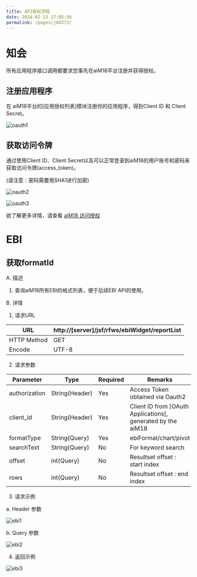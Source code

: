 ```yaml
---
title: API授权流程
date: 2024-02-23 17:05:56
permalink: /pages/jd4373/
---
```

# 知会

所有应用程序接口调用都要求您事先在aiM18平台注册并获得授权。

## 注册应用程序

在 aiM18平台的[应用授权列表]模块注册你的应用程序，得到Client ID 和 Client Secret。

![oauth1](/zh/assets/erp/oauth1.png)

## 获取访问令牌

通过使用Client ID、Client Secret以及可以正常登录到aiM18的用户账号和密码来获取访问令牌(access_token)。

(请注意：密码需要用SHA1进行加密)

![oauth2](/zh/assets/erp/oauth2.png)

![oauth3](/zh/assets/erp/oauth3.png)

欲了解更多详情，请查看 [aiM18 访问授权](/pages/2ffa7b/)

# EBI

## 获取formatId

A.    描述

1. 查询aiM18所有EBI的格式列表，便于后续EBI API的使用。

B.    详情

1. 请求URL

| URL          | http://[server]/jsf/rfws/ebiWidget/reportList |
| ------------ | --------------------------------------------- |
| HTTP Method | GET                                           |
| Encode     | UTF-8                                         |

 

2. 请求参数

| Parameter          | Type           | Required | Remarks                           |
| ------------- | -------------- | ---- | ------------------------------ |
| authorization | String(Header) | Yes   | Access Token obtained via Oauth2        |
| client_id     | String(Header) | Yes   | Client ID from [OAuth Applications], generated by the aiM18 |
| formatType    | String(Query)  | Yes   | ebiFormat/chart/pivot          |
| searchText    | String(Query)  | No   | For keyword search                 |
| offset        | int(Query)     | No   | Resultset offset : start index               |
| rows          | int(Query)     | No   | Resultset offset : end index               |

3. 请求示例

a.  Header 参数

![ebi1](/zh/assets/erp/ebi1.png)

b.  Query 参数

![ebi2](/zh/assets/erp/ebi2.png)

4. 返回示例

![ebi3](/zh/assets/erp/ebi3.png)